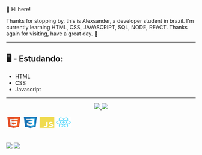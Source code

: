 👋 Hi here! 

Thanks for stopping by, this is Alexsander, a developer student in brazil. I'm currently learning HTML, CSS, JAVASCRIPT, SQL, NODE, REACT. Thanks again for visiting, have a great day. 🤗
<hr>
<h2>🖥️ - Estudando:</h2>
   <ul>
   <li>HTML</li>
   <li>CSS</li>
   <li>Javascript</li>
</ul>
<hr>
<div align="center">
  <a href="https://github.com/shootowned">
  <img height="190em" src="https://github-readme-stats.vercel.app/api?username=shootowned&show_icons=true&theme=dark&include_all_commits=true&count_private=true"/>
  <img height="190em" src="https://github-readme-stats.vercel.app/api/top-langs/?username=shootowned&layout=compact&langs_count=7&theme=dark"/>
  </a>
</div>
  <div style="display: inline_block"><br>
    <img align="center" alt="HTML" height="30" width="40" src="https://raw.githubusercontent.com/devicons/devicon/master/icons/html5/html5-original.svg">
    <img align="center" alt="CSS" height="30" width="40" src="https://raw.githubusercontent.com/devicons/devicon/master/icons/css3/css3-original.svg">
    <img align="center" alt="Js" height="30" width="40" src="https://raw.githubusercontent.com/devicons/devicon/master/icons/javascript/javascript-plain.svg">
    <img align="center" alt="React" height="30" width="40" src="https://raw.githubusercontent.com/devicons/devicon/master/icons/react/react-original.svg">
</div>
<h1></h1>
  
<div> 
 	<a href=mailto:"alex.morais.pass@gmail.com" target="_blank"><img src="https://img.shields.io/badge/Gmail-D14836?style=for-the-badge&logo=gmail&logoColor=white" target="_blank"></a>
 <a href="https://www.linkedin.com/in/alexsander-augusto-developer/" target="_blank"><img src="https://img.shields.io/badge/LinkedIn-0077B5?style=for-the-badge&logo=linkedin&logoColor=white"></a>
